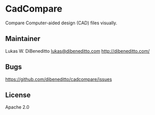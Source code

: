# CadCompare

Compare Computer-aided design (CAD) files visually.

## Maintainer

Lukas W. DiBeneditto
lukas@dibeneditto.com
http://dibeneditto.com/

## Bugs

https://github.com/dibeneditto/cadcompare/issues

## License

Apache 2.0
